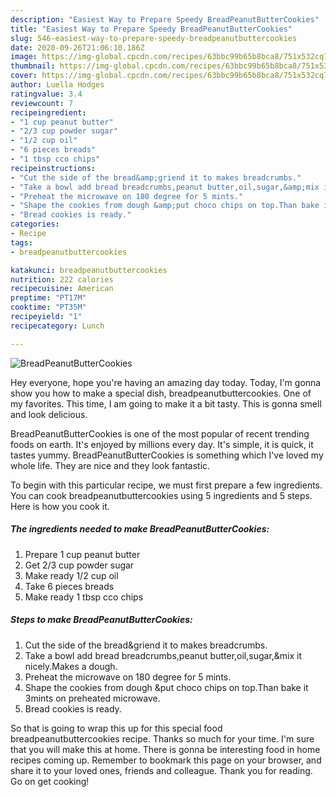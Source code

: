```yaml
---
description: "Easiest Way to Prepare Speedy BreadPeanutButterCookies"
title: "Easiest Way to Prepare Speedy BreadPeanutButterCookies"
slug: 546-easiest-way-to-prepare-speedy-breadpeanutbuttercookies
date: 2020-09-26T21:06:10.186Z
image: https://img-global.cpcdn.com/recipes/63bbc99b65b8bca8/751x532cq70/breadpeanutbuttercookies-recipe-main-photo.jpg
thumbnail: https://img-global.cpcdn.com/recipes/63bbc99b65b8bca8/751x532cq70/breadpeanutbuttercookies-recipe-main-photo.jpg
cover: https://img-global.cpcdn.com/recipes/63bbc99b65b8bca8/751x532cq70/breadpeanutbuttercookies-recipe-main-photo.jpg
author: Luella Hodges
ratingvalue: 3.4
reviewcount: 7
recipeingredient:
- "1 cup peanut butter"
- "2/3 cup powder sugar"
- "1/2 cup oil"
- "6 pieces breads"
- "1 tbsp cco chips"
recipeinstructions:
- "Cut the side of the bread&amp;griend it to makes breadcrumbs."
- "Take a bowl add bread breadcrumbs,peanut butter,oil,sugar,&amp;mix it nicely.Makes a dough."
- "Preheat the microwave on 180 degree for 5 mints."
- "Shape the cookies from dough &amp;put choco chips on top.Than bake it 3mints on preheated microwave."
- "Bread cookies is ready."
categories:
- Recipe
tags:
- breadpeanutbuttercookies

katakunci: breadpeanutbuttercookies 
nutrition: 222 calories
recipecuisine: American
preptime: "PT17M"
cooktime: "PT35M"
recipeyield: "1"
recipecategory: Lunch

---
```



![BreadPeanutButterCookies](https://img-global.cpcdn.com/recipes/63bbc99b65b8bca8/751x532cq70/breadpeanutbuttercookies-recipe-main-photo.jpg)

Hey everyone, hope you're having an amazing day today. Today, I'm gonna show you how to make a special dish, breadpeanutbuttercookies. One of my favorites. This time, I am going to make it a bit tasty. This is gonna smell and look delicious.



BreadPeanutButterCookies is one of the most popular of recent trending foods on earth. It's enjoyed by millions every day. It's simple, it is quick, it tastes yummy. BreadPeanutButterCookies is something which I've loved my whole life. They are nice and they look fantastic.


To begin with this particular recipe, we must first prepare a few ingredients. You can cook breadpeanutbuttercookies using 5 ingredients and 5 steps. Here is how you cook it.

<!--inarticleads1-->

##### The ingredients needed to make BreadPeanutButterCookies:

1. Prepare 1 cup peanut butter
1. Get 2/3 cup powder sugar
1. Make ready 1/2 cup oil
1. Take 6 pieces breads
1. Make ready 1 tbsp cco chips




<!--inarticleads2-->

##### Steps to make BreadPeanutButterCookies:

1. Cut the side of the bread&amp;griend it to makes breadcrumbs.
1. Take a bowl add bread breadcrumbs,peanut butter,oil,sugar,&amp;mix it nicely.Makes a dough.
1. Preheat the microwave on 180 degree for 5 mints.
1. Shape the cookies from dough &amp;put choco chips on top.Than bake it 3mints on preheated microwave.
1. Bread cookies is ready.




So that is going to wrap this up for this special food breadpeanutbuttercookies recipe. Thanks so much for your time. I'm sure that you will make this at home. There is gonna be interesting food in home recipes coming up. Remember to bookmark this page on your browser, and share it to your loved ones, friends and colleague. Thank you for reading. Go on get cooking!
